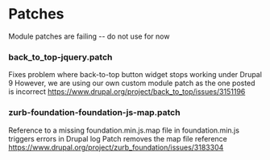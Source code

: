 # Patches
Module patches are failing -- do not use for now

### back_to_top-jquery.patch
Fixes problem where back-to-top button widget stops working under Drupal 9
However, we are using our own custom module patch as the one posted is incorrect
https://www.drupal.org/project/back_to_top/issues/3151196

### zurb-foundation-foundation-js-map.patch
Reference to a missing foundation.min.js.map file in foundation.min.js triggers errors in Drupal log
Patch removes the map file reference
https://www.drupal.org/project/zurb_foundation/issues/3183304
